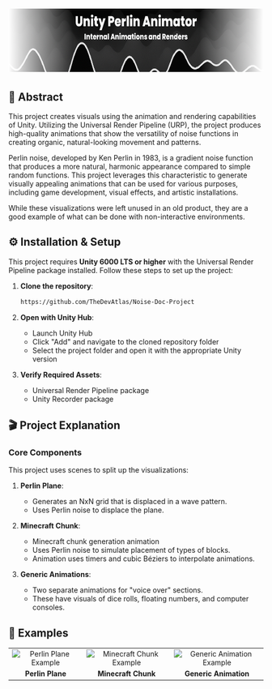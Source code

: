 <h1 align="center">
  <a>
    <picture>
      <source height="125" media="(prefers-color-scheme: dark)" srcset="readmetitle.png">
      <img height="125" alt="Fiber" src="readmetitle.png">
    </picture>
  </a>
</h1>

## 🌊 Abstract

This project creates visuals using the animation and rendering capabilities of Unity. Utilizing the Universal Render Pipeline (URP), the project produces high-quality animations that show the versatility of noise functions in creating organic, natural-looking movement and patterns.

Perlin noise, developed by Ken Perlin in 1983, is a gradient noise function that produces a more natural, harmonic appearance compared to simple random functions. This project leverages this characteristic to generate visually appealing animations that can be used for various purposes, including game development, visual effects, and artistic installations.

While these visualizations were left unused in an old product, they are a good example of what can be done with non-interactive environments.

## ⚙️ Installation & Setup

This project requires **Unity 6000 LTS or higher** with the Universal Render Pipeline package installed. Follow these steps to set up the project:

1. **Clone the repository**:
   ```bash
   https://github.com/TheDevAtlas/Noise-Doc-Project
   ```

2. **Open with Unity Hub**:
   - Launch Unity Hub
   - Click "Add" and navigate to the cloned repository folder
   - Select the project folder and open it with the appropriate Unity version

3. **Verify Required Assets**:
   - Universal Render Pipeline package
   - Unity Recorder package

## 🎬 Project Explanation

### Core Components

This project uses scenes to split up the visualizations:

1. **Perlin Plane**: 
   - Generates an NxN grid that is displaced in a wave pattern.
   - Uses Perlin noise to displace the plane.

2. **Minecraft Chunk**:
   - Minecraft chunk generation animation
   - Uses Perlin noise to simulate placement of types of blocks.
   - Animation uses timers and cubic Béziers to interpolate animations.

3. **Generic Animations**:
   - Two separate animations for "voice over" sections.
   - These have visuals of dice rolls, floating numbers, and computer consoles.

## 💾 Examples

<div align="center">
  <table>
    <tr>
      <td align="center"><img src="example1.gif" alt="Perlin Plane Example" width="250"/></td>
      <td align="center"><img src="example2.gif" alt="Minecraft Chunk Example" width="250"/></td>
      <td align="center"><img src="example3.gif" alt="Generic Animation Example" width="250"/></td>
    </tr>
    <tr>
      <td align="center"><b>Perlin Plane</b></td>
      <td align="center"><b>Minecraft Chunk</b></td>
      <td align="center"><b>Generic Animation</b></td>
    </tr>
  </table>
</div>